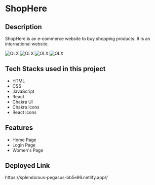 <h1>ShopHere</h1>

<h2>Description</h2>
<p>ShopHere is an e-commerce website to buy shopping products. It is an international website.</p>
<img src="" alt="OLX" border="0">
<img src="" alt="OLX" border="0">
<img src="" alt="OLX" border="0">
<img src="" alt="OLX" border="0">
<h2>Tech Stacks used in this project</h2>
<ul>
<li>HTML</li>
<li>CSS</li>
<li>JavaScript</li>
<li>React</li>
<li>Chakra UI</li>
<li>Chakra Icons</li>
<li>React Icons</li>
</ul>

<h2>Features</h2>
<ul>
<li>Home Page</li>
<li>Login Page</li>
<li>Women's Page</li>
</ul>

<h2>Deployed Link</h2>
<p>https://splendorous-pegasus-bb5e96.netlify.app//<p>



